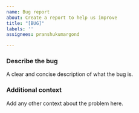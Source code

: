 ```yaml
---
name: Bug report
about: Create a report to help us improve
title: "[BUG]"
labels: ''
assignees: pranshukumargond

---
```


### Describe the bug
A clear and concise description of what the bug is.

### Additional context
Add any other context about the problem here.
